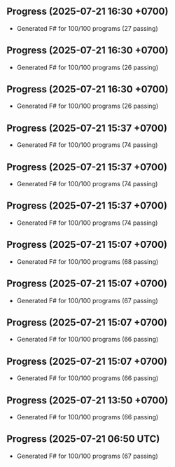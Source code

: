 ## Progress (2025-07-21 16:30 +0700)
- Generated F# for 100/100 programs (27 passing)

## Progress (2025-07-21 16:30 +0700)
- Generated F# for 100/100 programs (26 passing)

## Progress (2025-07-21 16:30 +0700)
- Generated F# for 100/100 programs (26 passing)

## Progress (2025-07-21 15:37 +0700)
- Generated F# for 100/100 programs (74 passing)

## Progress (2025-07-21 15:37 +0700)
- Generated F# for 100/100 programs (74 passing)

## Progress (2025-07-21 15:37 +0700)
- Generated F# for 100/100 programs (74 passing)

## Progress (2025-07-21 15:07 +0700)
- Generated F# for 100/100 programs (68 passing)

## Progress (2025-07-21 15:07 +0700)
- Generated F# for 100/100 programs (67 passing)

## Progress (2025-07-21 15:07 +0700)
- Generated F# for 100/100 programs (66 passing)

## Progress (2025-07-21 15:07 +0700)
- Generated F# for 100/100 programs (66 passing)

## Progress (2025-07-21 13:50 +0700)
- Generated F# for 100/100 programs (66 passing)

## Progress (2025-07-21 06:50 UTC)
- Generated F# for 100/100 programs (67 passing)

